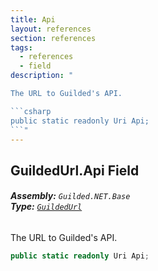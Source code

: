 ```yaml
---
title: Api
layout: references
section: references
tags:
  - references
  - field
description: "

The URL to Guilded's API.

```csharp
public static readonly Uri Api;
```"
---
```


## GuildedUrl.Api Field
###### **Assembly:** `Guilded.NET.Base`<br/>**Type:** [`GuildedUrl`](GuildedUrl 'Guilded.NET.Base.GuildedUrl')

The URL to Guilded's API.

```csharp
public static readonly Uri Api;
```